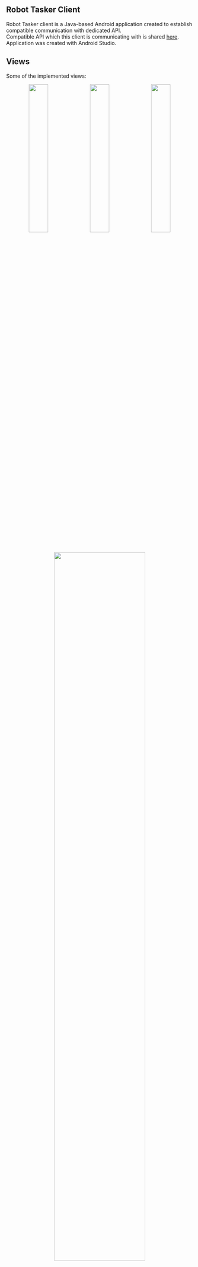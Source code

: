 ## Robot Tasker Client

Robot Tasker client is a Java-based Android application created to establish compatible communication with dedicated API.   
Compatible API which this client is communicating with is shared [here](https://github.com/sebastianbrzustowicz/Robot-tasker-API).   
Application was created with Android Studio.

## Views
Some of the implemented views:

<p align="center">
  <img src="https://github.com/sebastianbrzustowicz/Robot-tasker-client/assets/66909222/c24fe782-22d4-45cf-9f8f-2791ec4aa81c" width="32%" height="auto"/>
  <img src="https://github.com/sebastianbrzustowicz/Robot-tasker-client/assets/66909222/ce4e8177-8fac-4eec-a824-479edebc7ef1" width="32%" height="auto"/>
  <img src="https://github.com/sebastianbrzustowicz/Robot-tasker-client/assets/66909222/036e664b-ceb0-418d-9342-536f18a98cb5" width="32%" height="auto"/>
</p>
<div align=center>
<img src="https://github.com/sebastianbrzustowicz/Robot-tasker-client/assets/66909222/1c7cd0c5-4b2b-41ff-9db1-bdf2af24e347" width="70%" height="auto"/>
</div>

## Hierarchy of views

A hierarchy of XML layout files is as follows:

```
- `res`
  - `layout`
    - `activity_login.xml`
      - `activity_menu.xml`
        - `activity_vehicle_menu.xml`
          - `activity_vehicle_runtime.xml`
        - `activity_register_vehicle.xml`
          - `activity_register_custom_vehicle.xml`
    - `activity_register.xml`
```

## Transferred data

The data that are sent to the API depend on the type of vehicle. In this case, it is a quadcopter:

```json
{
  "vehicleId": "e218e18c-9e1c-11ee-8c90-0242ac120002",
  "mode": 1,
  "vtol": 0,
  "x": 1,
  "y": 0,
  "alt": 1,
  "yaw": 0,
  "camTrig": 0,
  "camTog": 0,
  "camPitch": 0,
  "clamp": 0
}
```

## Tests

Some simple JUnit tests have been implemented:
```java
to do
```

## License

Robot-tasker-client is released under the CC BY-NC-ND 4.0 license.
